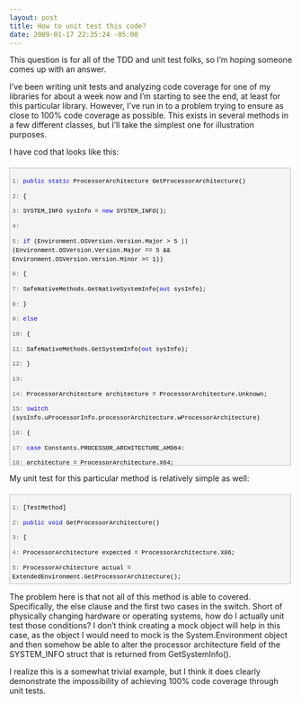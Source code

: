 ```yaml
---
layout: post
title: How to unit test this code?
date: 2009-01-17 22:35:24 -05:00
---
```


This question is for all of the TDD and unit test folks, so I’m hoping someone comes up with an answer.

I’ve been writing unit tests and analyzing code coverage for one of my libraries for about a week now and I’m starting to see the end, at least for this particular library. However, I’ve run in to a problem trying to ensure as close to 100% code coverage as possible. This exists in several methods in a few different classes, but I’ll take the simplest one for illustration purposes.

I have cod that looks like this:
  <div style="border-bottom: silver 1px solid; border-left: silver 1px solid; padding-bottom: 4px; line-height: 12pt; background-color: #f4f4f4; margin: 20px 0px 10px; padding-left: 4px; width: 97.5%; padding-right: 4px; font-family: 'Courier New', courier, monospace; height: 520px; max-height: 3500px; font-size: 8pt; overflow: auto; border-top: silver 1px solid; cursor: text; border-right: silver 1px solid; padding-top: 4px" id="codeSnippetWrapper">   <div style="border-bottom-style: none; padding-bottom: 0px; line-height: 12pt; border-right-style: none; background-color: #f4f4f4; padding-left: 0px; width: 100%; padding-right: 0px; font-family: 'Courier New', courier, monospace; border-top-style: none; color: black; font-size: 8pt; border-left-style: none; overflow: visible; padding-top: 0px" id="codeSnippet">     

<span style="color: #606060" id="lnum1">   1:</span> <span style="color: #0000ff">public</span> <span style="color: #0000ff">static</span> ProcessorArchitecture GetProcessorArchitecture()

<span style="color: #606060" id="lnum2">   2:</span> {

<span style="color: #606060" id="lnum3">   3:</span>     SYSTEM_INFO sysInfo = <span style="color: #0000ff">new</span> SYSTEM_INFO();

<span style="color: #606060" id="lnum4">   4:</span>  

<span style="color: #606060" id="lnum5">   5:</span>     <span style="color: #0000ff">if</span> (Environment.OSVersion.Version.Major > 5 || (Environment.OSVersion.Version.Major == 5 && Environment.OSVersion.Version.Minor >= 1))

<span style="color: #606060" id="lnum6">   6:</span>     {

<span style="color: #606060" id="lnum7">   7:</span>         SafeNativeMethods.GetNativeSystemInfo(<span style="color: #0000ff">out</span> sysInfo);

<span style="color: #606060" id="lnum8">   8:</span>     }

<span style="color: #606060" id="lnum9">   9:</span>     <span style="color: #0000ff">else</span>

<span style="color: #606060" id="lnum10">  10:</span>     {

<span style="color: #606060" id="lnum11">  11:</span>         SafeNativeMethods.GetSystemInfo(<span style="color: #0000ff">out</span> sysInfo);

<span style="color: #606060" id="lnum12">  12:</span>     }

<span style="color: #606060" id="lnum13">  13:</span>  

<span style="color: #606060" id="lnum14">  14:</span>     ProcessorArchitecture architecture = ProcessorArchitecture.Unknown;

<span style="color: #606060" id="lnum15">  15:</span>     <span style="color: #0000ff">switch</span> (sysInfo.uProcessorInfo.processorArchitecture.wProcessorArchitecture)

<span style="color: #606060" id="lnum16">  16:</span>     {

<span style="color: #606060" id="lnum17">  17:</span>         <span style="color: #0000ff">case</span> Constants.PROCESSOR_ARCHITECTURE_AMD64:

<span style="color: #606060" id="lnum18">  18:</span>             architecture = ProcessorArchitecture.X64;

<span style="color: #606060" id="lnum19">  19:</span>             <span style="color: #0000ff">break</span>;

<span style="color: #606060" id="lnum20">  20:</span>  

<span style="color: #606060" id="lnum21">  21:</span>         <span style="color: #0000ff">case</span> Constants.PROCESSOR_ARCHITECTURE_IA64:

<span style="color: #606060" id="lnum22">  22:</span>             architecture = ProcessorArchitecture.Itanium;

<span style="color: #606060" id="lnum23">  23:</span>             <span style="color: #0000ff">break</span>;

<span style="color: #606060" id="lnum24">  24:</span>  

<span style="color: #606060" id="lnum25">  25:</span>         <span style="color: #0000ff">case</span> Constants.PROCESSOR_ARCHITECTURE_INTEL:

<span style="color: #606060" id="lnum26">  26:</span>             architecture = ProcessorArchitecture.X86;

<span style="color: #606060" id="lnum27">  27:</span>             <span style="color: #0000ff">break</span>;

<span style="color: #606060" id="lnum28">  28:</span>     }

<span style="color: #606060" id="lnum29">  29:</span>  

<span style="color: #606060" id="lnum30">  30:</span>     <span style="color: #0000ff">return</span> architecture;

<span style="color: #606060" id="lnum31">  31:</span> }

</div>
</div>



My unit test for this particular method is relatively simple as well:


<div style="border-bottom: silver 1px solid; border-left: silver 1px solid; padding-bottom: 4px; line-height: 12pt; background-color: #f4f4f4; margin: 20px 0px 10px; padding-left: 4px; width: 97.5%; padding-right: 4px; font-family: 'Courier New', courier, monospace; height: 150px; max-height: 200px; font-size: 8pt; overflow: auto; border-top: silver 1px solid; cursor: text; border-right: silver 1px solid; padding-top: 4px" id="codeSnippetWrapper">
  <div style="border-bottom-style: none; padding-bottom: 0px; line-height: 12pt; border-right-style: none; background-color: #f4f4f4; padding-left: 0px; width: 100%; padding-right: 0px; font-family: 'Courier New', courier, monospace; border-top-style: none; color: black; font-size: 8pt; border-left-style: none; overflow: visible; padding-top: 0px" id="codeSnippet">
    

<span style="color: #606060" id="lnum1">   1:</span> [TestMethod]

<span style="color: #606060" id="lnum2">   2:</span> <span style="color: #0000ff">public</span> <span style="color: #0000ff">void</span> GetProcessorArchitecture()

<span style="color: #606060" id="lnum3">   3:</span> {

<span style="color: #606060" id="lnum4">   4:</span>     ProcessorArchitecture expected = ProcessorArchitecture.X86;

<span style="color: #606060" id="lnum5">   5:</span>     ProcessorArchitecture actual = ExtendedEnvironment.GetProcessorArchitecture();

<span style="color: #606060" id="lnum6">   6:</span>     Assert.IsTrue(actual == expected);

<span style="color: #606060" id="lnum7">   7:</span> }

</div>
</div>



The problem here is that not all of this method is able to covered. Specifically, the else clause and the first two cases in the switch. Short of physically changing hardware or operating systems, how do I actually unit test those conditions? I don’t think creating a mock object will help in this case, as the object I would need to mock is the System.Environment object and then somehow be able to alter the processor architecture field of the SYSTEM_INFO struct that is returned from GetSystemInfo().

I realize this is a somewhat trivial example, but I think it does clearly demonstrate the impossibility of achieving 100% code coverage through unit tests.
